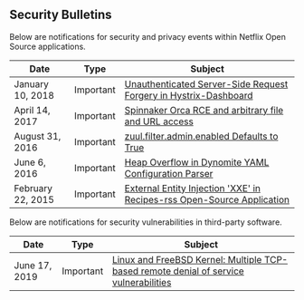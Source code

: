 ## Security Bulletins
Below are notifications for security and privacy events within Netflix Open Source applications.


| Date              | Type      | Subject |
|-------------------|-----------|-----------------------------------------------|
| January 10, 2018 | Important | [Unauthenticated Server-Side Request Forgery in Hystrix-Dashboard](advisories/nflx-2018-001.md) | 
| April 14, 2017 | Important | [Spinnaker Orca RCE and arbitrary file and URL access](advisories/nflx-2017-001.md) | 
| August 31, 2016 | Important | [zuul.filter.admin.enabled Defaults to True](advisories/nflx-2016-003.md) |
| June 6, 2016 | Important | [Heap Overflow in Dynomite YAML Configuration Parser](advisories/nflx-2016-002.md) |
| February 22, 2015 | Important | [External Entity Injection 'XXE' in Recipes-rss Open-Source Application](advisories/nflx-2015-001.md) |


Below are notifications for security vulnerabilities in third-party software.

| Date              | Type      | Subject |
|-------------------|-----------|-----------------------------------------------|
| June 17, 2019 | Important | [Linux and FreeBSD Kernel: Multiple TCP-based remote denial of service vulnerabilities](advisories/third-party/2019-001.md) | 
